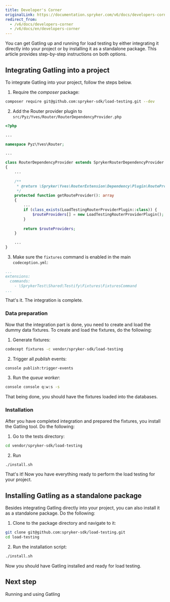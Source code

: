 ```yaml
---
title: Developer's Corner
originalLink: https://documentation.spryker.com/v6/docs/developers-corner
redirect_from:
  - /v6/docs/developers-corner
  - /v6/docs/en/developers-corner
---
```


You can get Gatling <!---link to Gatling overview--> up and running for load testing by either integrating it directly into your project or by installing it as a standalone package. This article provides step-by-step instructions on both options.

## Integrating Gatling into a project

To integrate Gatling into your project, follow the steps below.

1. Require the *composer* package:

```bash
composer require git@github.com:spryker-sdk/load-testing.git --dev
```
2. Add the Router provider plugin to `src/Pyz/Yves/Router/RouterDependencyProvider.php`

```php
<?php

...

namespace Pyz\Yves\Router;

...

class RouterDependencyProvider extends SprykerRouterDependencyProvider
{
    ...
    
    /**
     * @return \Spryker\Yves\RouterExtension\Dependency\Plugin\RouteProviderPluginInterface[]
     */
    protected function getRouteProvider(): array
    {
        ...
        if (class_exists(LoadTestingRouterProviderPlugin::class)) {
            $routeProviders[] = new LoadTestingRouterProviderPlugin();
        }
        
        return $routeProviders;
    }

    ...
}
```

3. Make sure the `fixtures` command is enabled in the main `codeception.yml`:

```yaml
...
extensions:
  commands:
    - \SprykerTest\Shared\Testify\Fixtures\FixturesCommand
...
```

That's it. The integration is complete.

### Data preparation

Now that the integration part is done, you need to create and load the dummy data fixtures. To create and load the fixtures, do the following:

1. Generate fixtures:
```bash
codecept fixtures -c vendor/spryker-sdk/load-testing
```
2. Trigger all *publish* events:

```bash
console publish:trigger-events
```
3. Run the *queue worker*:

```bash
console console q:w:s -s 
```

That being done, you should have the fixtures loaded into the databases.

### Installation
After you have completed integration and prepared the fixtures, you install the Gatling tool. Do the following:

1. Go to the tests directory:

```bash
cd vendor/spryker-sdk/load-testing
```

2. Run 
```bash
./install.sh
```
That's it! Now you have everything ready to perform the load testing for your project.


## Installing Gatling as a standalone package

Besides integrating Gatling directly into your project, you can also install it as a standalone package. Do the following:

1. Clone to the package directory and navigate to it:
```bash
git clone git@github.com:spryker-sdk/load-testing.git
cd load-testing
```
2. Run the installation script:
```bash
./install.sh
```

Now you should have Gatling installed and ready for load testing.

## Next step
Running and using Gatling<!---link-->


